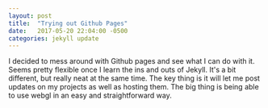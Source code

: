 ```yaml
---
layout: post
title:  "Trying out Github Pages"
date:   2017-05-20 22:04:00 -0500
categories: jekyll update
---
```


I decided to mess around with Github pages and see what I can do with it. Seems pretty flexible once I learn the ins and outs of Jekyll. It's a bit different, but really neat at the same time. The key thing is it will let me post updates on my projects as well as hosting them. The big thing is being able to use webgl in an easy and straightforward way.
